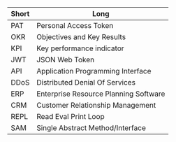 | Short | Long |
|---|---|
|PAT| Personal Access Token|
|OKR| Objectives and Key Results |
|KPI| Key performance indicator |
|JWT| JSON Web Token|
|API| Application Programming Interface|
|DDoS| Distributed Denial Of Services|
|ERP| Enterprise Resource Planning Software |
|CRM| Customer Relationship Management |
|REPL| Read Eval Print Loop|
|SAM| Single Abstract Method/Interface |


